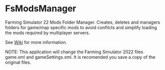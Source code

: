 # FsModsManager
Farming Simulator 22 Mods Folder Manager.
Creates, deletes and managers folders for game/map specific mods to avoid confilcts and simplify loading the mods required by multiplayer servers.

See [Wiki](https://github.com/DangerousDick/FsModsManager/wiki) for more information.  

NOTE: This application will change the Farming Simulator 2022 files game.xml and gameSettings.xml. It is recomended you save a copy of the original files.
